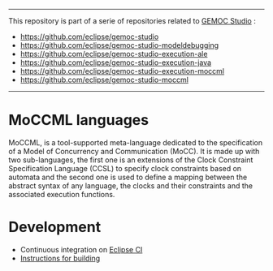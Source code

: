 -------------
This repository is part of a serie of repositories related to [GEMOC Studio](http://eclipse.org/gemoc) :
- https://github.com/eclipse/gemoc-studio
- https://github.com/eclipse/gemoc-studio-modeldebugging
- https://github.com/eclipse/gemoc-studio-execution-ale
- https://github.com/eclipse/gemoc-studio-execution-java
- https://github.com/eclipse/gemoc-studio-execution-moccml
- https://github.com/eclipse/gemoc-studio-moccml
-------------



MoCCML languages
====================

MoCCML, is a tool-supported meta-language dedicated to the specification of a Model of Concurrency and Communication (MoCC). 
It is made up with two sub-languages, the first one is an extensions of the Clock Constraint Specification Language (CCSL) to 
specify clock constraints based on automata and the second one is used to define a mapping between the abstract syntax of any 
language, the clocks and their constraints and the associated execution functions. 

# Development
- Continuous integration on [Eclipse CI](https://ci.eclipse.org/gemoc/job/gemoc-studio/)
- [Instructions for building](https://github.com/eclipse/gemoc-studio/tree/master/dev_support/full_compilation)

